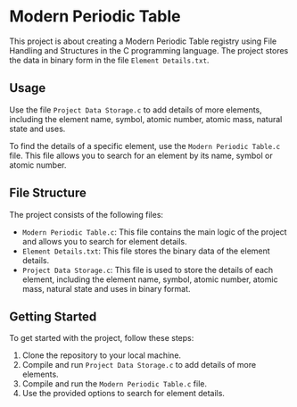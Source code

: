 # Modern Periodic Table

This project is about creating a Modern Periodic Table registry using File Handling and Structures in the C programming language. The project stores the data in binary form in the file `Element Details.txt`. 

## Usage

Use the file `Project Data Storage.c` to add details of more elements, including the element name, symbol, atomic number, atomic mass, natural state and uses.

To find the details of a specific element, use the `Modern Periodic Table.c` file. This file allows you to search for an element by its name, symbol or atomic number.

## File Structure

The project consists of the following files:

- `Modern Periodic Table.c`: This file contains the main logic of the project and allows you to search for element details.
- `Element Details.txt`: This file stores the binary data of the element details.
- `Project Data Storage.c`: This file is used to store the details of each element, including the element name, symbol, atomic number, atomic mass, natural state and uses in binary format.

## Getting Started

To get started with the project, follow these steps:

1. Clone the repository to your local machine.
2. Compile and run `Project Data Storage.c` to add details of more elements.
3. Compile and run the `Modern Periodic Table.c` file.
4. Use the provided options to search for element details.
